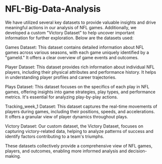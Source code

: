 # NFL-Big-Data-Analysis
We have utilized several key datasets to provide valuable insights and drive meaningful actions in our analysis of NFL games. Additionally, we developed a custom "Victory Dataset" to help uncover important information for further exploration. Below are the datasets used:

Games Dataset: This dataset contains detailed information about NFL games across various seasons, with each game uniquely identified by a "gameId." It offers a clear overview of game events and outcomes.

Player Dataset: This dataset provides rich information about individual NFL players, including their physical attributes and performance history. It helps in understanding player profiles and career trajectories.

Plays Dataset: This dataset focuses on the specifics of each play in NFL games, offering insights into game strategies, play types, and performance metrics. It's essential for analyzing play-by-play actions.

Tracking_week_1 Dataset: This dataset captures the real-time movements of players during games, including their positions, speeds, and accelerations. It offers a granular view of player dynamics throughout plays.

Victory Dataset: Our custom dataset, the Victory Dataset, focuses on capturing victory-related data, helping to analyze patterns of success and identify factors contributing to a team's triumphs.

These datasets collectively provide a comprehensive view of NFL games, players, and outcomes, enabling more informed analysis and decision-making.
